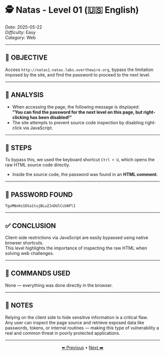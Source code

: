 # 🕵️ Natas - Level 01 (🇺🇸 English)  
*Date:* 2025-05-22  
*Difficulty:* Easy  
*Category:* Web

---

## 🎯 OBJECTIVE

Access `http://natas1.natas.labs.overthewire.org`, bypass the limitation imposed by the site, and find the password to proceed to the next level.

---

## 🔎 ANALYSIS

- When accessing the page, the following message is displayed:  
  **"You can find the password for the next level on this page, but right-clicking has been disabled!"**
- The site attempts to prevent source code inspection by disabling right-click via JavaScript.

---

## 🧱 STEPS

To bypass this, we used the keyboard shortcut `Ctrl + U`, which opens the raw HTML source code directly.  
- Inside the source code, the password was found in an **HTML comment**.

---

## 🔑 PASSWORD FOUND

```
TguMNxKo1DSa1tujBLuZJnDUlCcUAPlI
```


---

## ✅ CONCLUSION

Client-side restrictions via JavaScript are easily bypassed using native browser shortcuts.  
This level highlights the importance of inspecting the raw HTML when solving web challenges.

---

## 🧪 COMMANDS USED

None — everything was done directly in the browser.

---

## 🧠 NOTES

Relying on the client side to hide sensitive information is a critical flaw.  
Any user can inspect the page source and retrieve exposed data like passwords, tokens, or internal routines — making this type of vulnerability a real and common threat in poorly protected applications.

---

<p align="center"> <a href="../Natas00/Readme.md">⬅️ Previous</a> • <a href="../Natas02/Readme.md">Next ➡️</a> </p>
